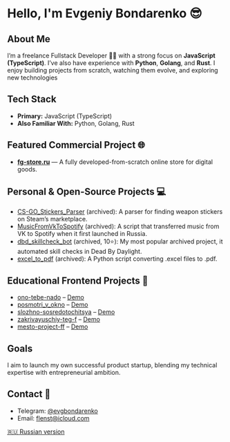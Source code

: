 # Hello, I'm Evgeniy Bondarenko 😎

## About Me
I’m a freelance Fullstack Developer 🧑‍💻 with a strong focus on **JavaScript (TypeScript)**. I’ve also have experience with **Python**, **Golang**, and **Rust**. I enjoy building projects from scratch, watching them evolve, and exploring new technologies

## Tech Stack
- **Primary:** JavaScript (TypeScript)
- **Also Familiar With:** Python, Golang, Rust

## Featured Commercial Project 🌐
- [**fg-store.ru**](https://fg-store.ru/) — A fully developed-from-scratch online store for digital goods.

## Personal & Open-Source Projects 💻
- [CS-GO_Stickers_Parser](https://github.com/qFlensT/CS-GO_Stickers_Parser) (archived): A parser for finding weapon stickers on Steam’s marketplace.  
- [MusicFromVkToSpotify](https://github.com/qFlensT/MusicFromVkToSpotify) (archived): A script that transferred music from VK to Spotify when it first launched in Russia.  
- [dbd_skillcheck_bot](https://github.com/qFlensT/dbd_skillcheck_bot) (archived, 10⭐): My most popular archived project, it automated skill checks in Dead By Daylight.  
- [excel_to_pdf](https://github.com/qFlensT/excel_to_pdf) (archived): A Python script converting .excel files to .pdf.

## Educational Frontend Projects 🧪
- [ono-tebe-nado](https://github.com/qFlensT/ono-tebe-nado) – [Demo](https://qflenst.github.io/ono-tebe-nado/)  
- [posmotri_v_okno](https://github.com/qFlensT/posmotri_v_okno) – [Demo](https://qflenst.github.io/posmotri_v_okno/)  
- [slozhno-sosredotochitsya](https://github.com/qFlensT/slozhno-sosredotochitsya) – [Demo](https://qflenst.github.io/slozhno-sosredotochitsya/)  
- [zakrivayuschiy-teg-f](https://github.com/qFlensT/zakrivayuschiy-teg-f/) – [Demo](https://qflenst.github.io/zakrivayuschiy-teg-f/)  
- [mesto-project-ff](https://github.com/qFlensT/mesto-project-ff/) – [Demo](https://qflenst.github.io/mesto-project-ff/)

## Goals
I aim to launch my own successful product startup, blending my technical expertise with entrepreneurial ambition.

## Contact 🤝
- Telegram: [@evgbondarenko](https://t.me/evgbondarenko)  
- Email: [flenst@icloud.com](mailto:flenst@icloud.com)

[🇷🇺 Russian version](README_RU.md)
